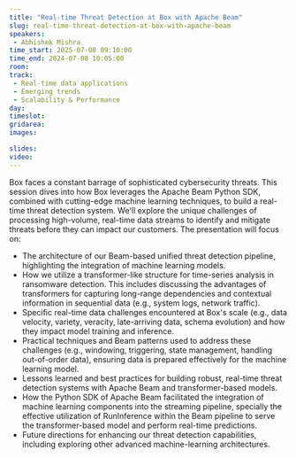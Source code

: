 ```yaml
---
title: "​​​​Real-time Threat Detection at Box with Apache Beam"
slug: ​​real-time-threat-detection-at-box-with-apache-beam
speakers:
 - Abhishek Mishra
time_start: 2025-07-08 09:10:00
time_end: 2024-07-08 10:05:00
room: 
track: 
 - Real-time data applications
 - Emerging trends
 - Scalability & Performance
day: 
timeslot: 
gridarea: 
images: 

slides:
video: 
---
```


Box faces a constant barrage of sophisticated cybersecurity threats. This session dives into how Box leverages the Apache Beam Python SDK, combined with cutting-edge machine learning techniques, to build a real-time threat detection system. We'll explore the unique challenges of processing high-volume, real-time data streams to identify and mitigate threats before they can impact our customers. The presentation will focus on:

- The architecture of our Beam-based unified threat detection pipeline, highlighting the integration of machine learning models.
- How we utilize a transformer-like structure for time-series analysis in ransomware detection. This includes discussing the advantages of transformers for capturing long-range dependencies and contextual information in sequential data (e.g., system logs, network traffic).
- Specific real-time data challenges encountered at Box's scale (e.g., data velocity, variety, veracity, late-arriving data, schema evolution) and how they impact model training and inference.
- Practical techniques and Beam patterns used to address these challenges (e.g., windowing, triggering, state management, handling out-of-order data), ensuring data is prepared effectively for the machine learning model.
- Lessons learned and best practices for building robust, real-time threat detection systems with Apache Beam and transformer-based models.
- How the Python SDK of Apache Beam facilitated the integration of machine learning components into the streaming pipeline, specially the effective utilization of RunInference within the Beam pipeline to serve the transformer-based model and perform real-time predictions.
- Future directions for enhancing our threat detection capabilities, including exploring other advanced machine-learning architectures.